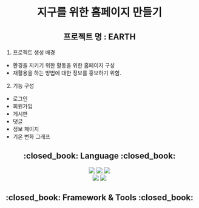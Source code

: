 <div align="center"><h1>지구를 위한 홈페이지 만들기</h1></div>


<div align="center"><h2> 프로젝트 명 : EARTH</h2></div>


1. 프로젝트 생성 배경
  - 환경을 지키기 위한 활동을 위한 홈페이지 구성
  - 재활용을 하는 방법에 대한 정보를 홍보하기 위함.

2. 기능 구성
  - 로그인
  - 회원가입
  - 게시판
  - 댓글
  - 정보 페이지
  - 기온 변화 그래프

<div align="center"><h2>:closed_book: Language :closed_book: </h2></div>
 <div align="center">
   <img src="https://img.shields.io/badge/java-007396?style=for-the-badge&logo=java&logoColor=white">
   <img src="https://img.shields.io/badge/python-3776AB?style=for-the-badge&logo=python&logoColor=white"> 
   <img src="https://img.shields.io/badge/html5-E34F26?style=for-the-badge&logo=html5&logoColor=white"> 
   
 </div> 
 <div align="center">
   <img src="https://img.shields.io/badge/javascript-F7DF1E?style=for-the-badge&logo=javascript&logoColor=black"> 
   <img src="https://img.shields.io/badge/css-1572B6?style=for-the-badge&logo=css3&logoColor=white"> 
 </div>

 <div align="center"><h2>:closed_book: Framework & Tools :closed_book: </h2></div>


